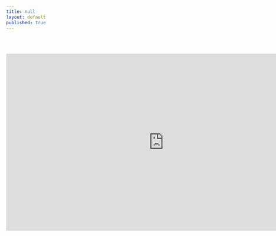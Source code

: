 ```yaml
---
title: null
layout: default
published: true
---
```

<br><br>
<center>

<iframe width="853" height="480" src="https://www.youtube-nocookie.com/embed/oEbEuaxonC0?rel=0&amp;showinfo=0;vq=hd1080" frameborder="0" allowfullscreen></iframe>

</center>

